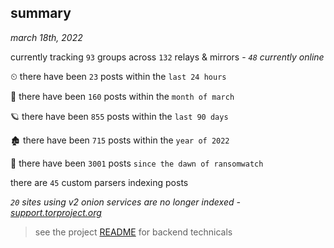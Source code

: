
## summary
_march 18th, 2022_

currently tracking `93` groups across `132` relays & mirrors - _`48` currently online_

⏲ there have been `23` posts within the `last 24 hours`

🦈 there have been `160` posts within the `month of march`

🪐 there have been `855` posts within the `last 90 days`

🏚 there have been `715` posts within the `year of 2022`

🦕 there have been `3001` posts `since the dawn of ransomwatch`

there are `45` custom parsers indexing posts

_`20` sites using v2 onion services are no longer indexed - [support.torproject.org](https://support.torproject.org/onionservices/v2-deprecation/)_

> see the project [README](https://github.com/thetanz/ransomwatch#ransomwatch--) for backend technicals
